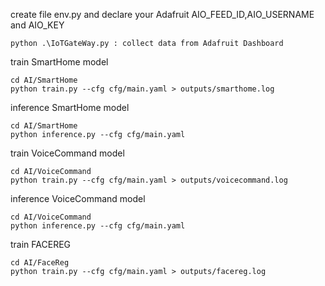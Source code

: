 create file env.py and declare your Adafruit AIO_FEED_ID,AIO_USERNAME and AIO_KEY  
```
python .\IoTGateWay.py : collect data from Adafruit Dashboard
```


train SmartHome model
```
cd AI/SmartHome
python train.py --cfg cfg/main.yaml > outputs/smarthome.log
```
inference SmartHome model
```
cd AI/SmartHome
python inference.py --cfg cfg/main.yaml
```

train VoiceCommand model
```
cd AI/VoiceCommand
python train.py --cfg cfg/main.yaml > outputs/voicecommand.log
```
inference VoiceCommand model
```
cd AI/VoiceCommand
python inference.py --cfg cfg/main.yaml
```

train FACEREG
```
cd AI/FaceReg
python train.py --cfg cfg/main.yaml > outputs/facereg.log
```